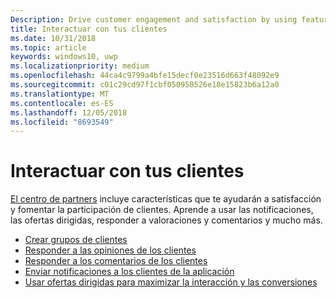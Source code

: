 ```yaml
---
Description: Drive customer engagement and satisfaction by using features like notifications, targeted offers, responding to reviews and feedback, and more.
title: Interactuar con tus clientes
ms.date: 10/31/2018
ms.topic: article
keywords: windows10, uwp
ms.localizationpriority: medium
ms.openlocfilehash: 44ca4c9799a4bfe15decf0e23516d663f48092e9
ms.sourcegitcommit: c01c29cd97f1cbf050950526e18e15823b6a12a0
ms.translationtype: MT
ms.contentlocale: es-ES
ms.lasthandoff: 12/05/2018
ms.locfileid: "8693549"
---
```

# <a name="engage-with-your-customers"></a>Interactuar con tus clientes

[El centro de partners](https://partner.microsoft.com/dashboard) incluye características que te ayudarán a satisfacción y fomentar la participación de clientes. Aprende a usar las notificaciones, las ofertas dirigidas, responder a valoraciones y comentarios y mucho más.

-   [Crear grupos de clientes](create-customer-groups.md)
-   [Responder a las opiniones de los clientes](respond-to-customer-reviews.md)
-   [Responder a los comentarios de los clientes](respond-to-customer-feedback.md)
-   [Enviar notificaciones a los clientes de la aplicación](send-push-notifications-to-your-apps-customers.md)
-   [Usar ofertas dirigidas para maximizar la interacción y las conversiones](use-targeted-offers-to-maximize-engagement-and-conversions.md)

 
